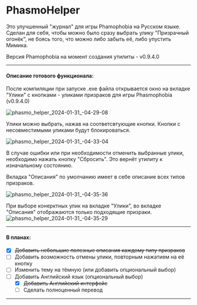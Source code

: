 # PhasmoHelper

Это улучшенный "журнал" для игры Phamophobia на Русском языке. Сделан для себя, чтобы можно было сразу выбрать улику "Призрачный огонёк", не боясь того, что можно либо забыть её, либо упустить Мимика.

Версия Phamophobia на момент создания утилиты - v0.9.4.0

---

#### Описание готового функционала:

После компиляции при запуске .exe файла открывается окно на вкладке "Улики" с кнопками - уликами призраков для игры Phasmophobia (v0.9.4.0)

![phasmo_helper_2024-01-31_-04-29-08](https://github.com/solidus66/PhasmoHelper/assets/59517205/c92366ce-62e0-421f-8514-67024248c299)

Улики можно выбрать, нажав на соответсвтующие кнопки. Кнопки с несовместимыми уликами будут блокироваться.

![phasmo_helper_2024-01-31_-04-33-04](https://github.com/solidus66/PhasmoHelper/assets/59517205/11e8503f-55f8-4662-b27f-7cb506ec684f)

В случае ошибки или при необходимости отменить выбранные улики, необходимо нажать кнопку "Сбросить". Это вернёт утилиту к изначальному состоянию.

Вкладка "Описания" по умолчанию имеет в себе описание всех типов призраков.

![phasmo_helper_2024-01-31_-04-35-36](https://github.com/solidus66/PhasmoHelper/assets/59517205/872c5833-a81c-4c06-9c9f-a46dc73639b7)

При выборе конерктных улик на вкладке "Улики", во вкладке "Описания" отображаются только подходящие призраки.
![phasmo_helper_2024-01-31_-04-35-29](https://github.com/solidus66/PhasmoHelper/assets/59517205/dd062a15-792a-42d6-ab6e-43f1eee47224)

---

#### В планах:

* [X] ~~Добавить небольшие полезные описания каждому типу призраков~~
* [ ] Добавить возможность отмены улики, повторным нажатием на её кнопку
* [ ] Изменить тему на тёмную (или добавить опциональный выбор)
* [ ] Добавить Английский язык (опциональный выбор)
  * [X] ~~Добавить Английский интерфейс~~
  * [ ] Сделать полноценный перевод

---
